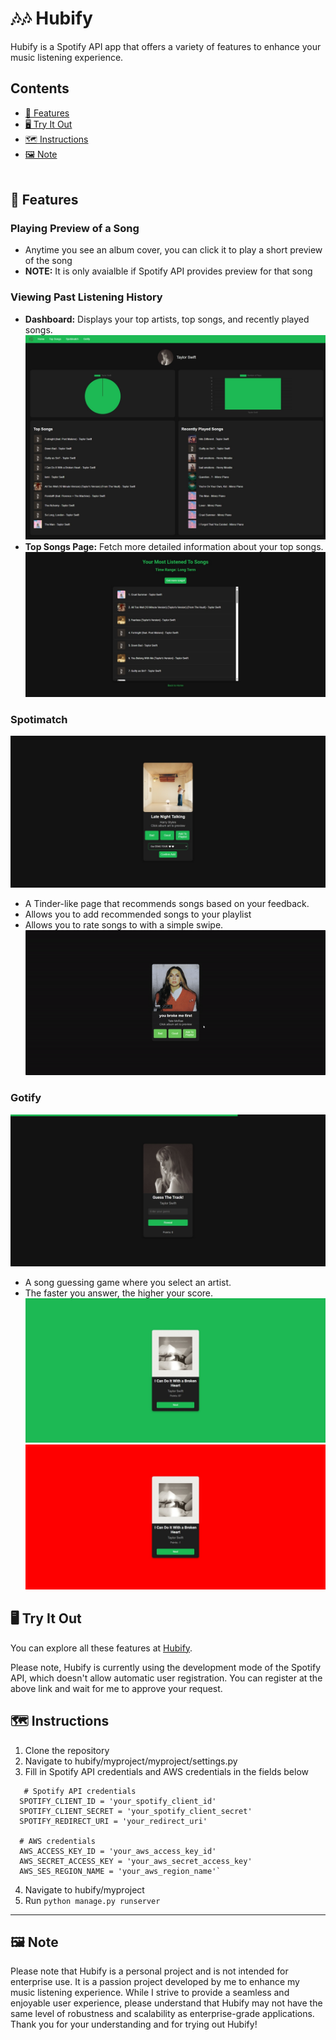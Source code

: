 # 🎶🎶 Hubify

Hubify is a Spotify API app that offers a variety of features to enhance your music listening experience.

## Contents
- [🎵 Features](#Features)
- [🖥️ Try It Out](#Try_It_Out)
- [🗺️ Instructions](#Intructions)
- [🖼️ Note](#Note)
<br><br>

## <a id="Features"></a> 🎵 Features

### Playing Preview of a Song
- Anytime you see an album cover, you can click it to play a short preview of the song
- **NOTE:** It is only avaialble if Spotify API provides preview for that song

### Viewing Past Listening History
- **Dashboard:** Displays your top artists, top songs, and recently played songs.
![Dashboard](screenshots/dashboard.jpeg)
- **Top Songs Page:** Fetch more detailed information about your top songs.
![TopSongs](screenshots/top_songs.jpeg)

### Spotimatch
![Spotimatch](screenshots/spotimatch.jpeg)
- A Tinder-like page that recommends songs based on your feedback.
- Allows you to add recommended songs to your playlist
- Allows you to rate songs to with a simple swipe.
![SpotimatchSwipe](screenshots/spotimatch_swipe.gif)

### Gotify
![Gotify](screenshots/gotify.jpeg)
- A song guessing game where you select an artist.
- The faster you answer, the higher your score.
![GotifyCorrect](screenshots/gotify_correct.jpeg)
![GotifyWrong](screenshots/gotify_wrong.jpeg)

## <a id="Try_It_Out"></a> 🖥️ Try It Out

You can explore all these features at [Hubify](https://hubify.onrender.com).

Please note, Hubify is currently using the development mode of the Spotify API, which doesn't allow automatic user registration. You can register at the above link and wait for me to approve your request.

## <a id="Instructions"></a> 🗺️ Instructions

1. Clone the repository
2. Navigate to hubify/myproject/myproject/settings.py
3. Fill in Spotify API credentials and AWS credentials in the fields below
```
   # Spotify API credentials
  SPOTIFY_CLIENT_ID = 'your_spotify_client_id'
  SPOTIFY_CLIENT_SECRET = 'your_spotify_client_secret'
  SPOTIFY_REDIRECT_URI = 'your_redirect_uri'
  
  # AWS credentials
  AWS_ACCESS_KEY_ID = 'your_aws_access_key_id'
  AWS_SECRET_ACCESS_KEY = 'your_aws_secret_access_key'
  AWS_SES_REGION_NAME = 'your_aws_region_name'`
```
4. Navigate to hubify/myproject
5. Run `python manage.py runserver`

---

## <a id="Note"></a> 🖼️ Note

Please note that Hubify is a personal project and is not intended for enterprise use. It is a passion project developed by me to enhance my music listening experience. While I strive to provide a seamless and enjoyable user experience, please understand that Hubify may not have the same level of robustness and scalability as enterprise-grade applications. Thank you for your understanding and for trying out Hubify!

